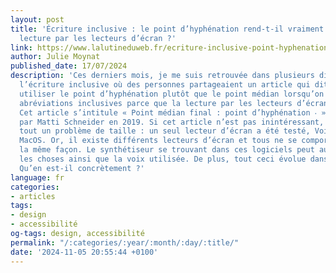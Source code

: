 ```yaml
---
layout: post
title: 'Écriture inclusive : le point d’hyphénation rend-t-il vraiment meilleure la
  lecture par les lecteurs d’écran ?'
link: https://www.lalutineduweb.fr/ecriture-inclusive-point-hyphenation-accessibilite-lecteurs-ecran/
author: Julie Moynat
published_date: 17/07/2024
description: 'Ces derniers mois, je me suis retrouvée dans plusieurs discussions sur
  l’écriture inclusive où des personnes partageaient un article qui dit qu’il faudrait
  utiliser le point d’hyphénation plutôt que le point médian lorsqu’on utilise des
  abréviations inclusives parce que la lecture par les lecteurs d’écran serait meilleure.
  Cet article s’intitule « Point médian final : point d’hyphénation ‧ » et a été écrit
  par Matti Schneider en 2019. Si cet article n’est pas inintéressant, il y a malgré
  tout un problème de taille : un seul lecteur d’écran a été testé, VoiceOver sur
  MacOS. Or, il existe différents lecteurs d’écran et tous ne se comportent pas de
  la même façon. Le synthétiseur se trouvant dans ces logiciels peut aussi faire varier
  les choses ainsi que la voix utilisée. De plus, tout ceci évolue dans le temps.
  Qu’en est-il concrètement ?'
language: fr
categories:
- articles
tags:
- design
- accessibilité
og-tags: design, accessibilité
permalink: "/:categories/:year/:month/:day/:title/"
date: '2024-11-05 20:55:44 +0100'
---
```

